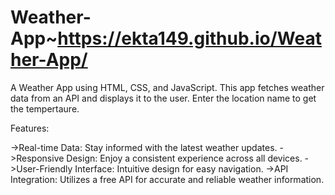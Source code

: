 # Weather-App~https://ekta149.github.io/Weather-App/
A Weather App using HTML, CSS, and JavaScript. This app fetches weather data from an API and displays it to the user.
Enter the location name to get the tempertaure. 

Features:

->Real-time Data: Stay informed with the latest weather updates.
->Responsive Design: Enjoy a consistent experience across all devices.
->User-Friendly Interface: Intuitive design for easy navigation.
->API Integration: Utilizes a free API for accurate and reliable weather information.
 
